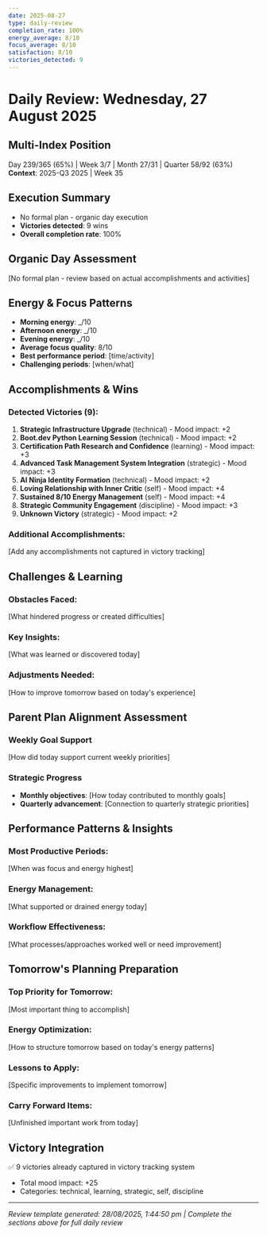 ```yaml
---
date: 2025-08-27
type: daily-review
completion_rate: 100%
energy_average: 8/10
focus_average: 8/10
satisfaction: 8/10
victories_detected: 9
---
```


# Daily Review: Wednesday, 27 August 2025

## Multi-Index Position
Day 239/365 (65%) | Week 3/7 | Month 27/31 | Quarter 58/92 (63%)
**Context**: 2025-Q3 2025 | Week 35

## Execution Summary
- No formal plan - organic day execution
- **Victories detected**: 9 wins
- **Overall completion rate**: 100%

## Organic Day Assessment
[No formal plan - review based on actual accomplishments and activities]

## Energy & Focus Patterns
- **Morning energy**: _/10
- **Afternoon energy**: _/10  
- **Evening energy**: _/10
- **Average focus quality**: 8/10
- **Best performance period**: [time/activity]
- **Challenging periods**: [when/what]

## Accomplishments & Wins
### Detected Victories (9):
1. **Strategic Infrastructure Upgrade** (technical) - Mood impact: +2
2. **Boot.dev Python Learning Session** (technical) - Mood impact: +2
3. **Certification Path Research and Confidence** (learning) - Mood impact: +3
4. **Advanced Task Management System Integration** (strategic) - Mood impact: +3
5. **AI Ninja Identity Formation** (technical) - Mood impact: +2
6. **Loving Relationship with Inner Critic** (self) - Mood impact: +4
7. **Sustained 8/10 Energy Management** (self) - Mood impact: +4
8. **Strategic Community Engagement** (discipline) - Mood impact: +3
9. **Unknown Victory** (strategic) - Mood impact: +2

### Additional Accomplishments:
[Add any accomplishments not captured in victory tracking]

## Challenges & Learning
### Obstacles Faced:
[What hindered progress or created difficulties]

### Key Insights:
[What was learned or discovered today]

### Adjustments Needed:
[How to improve tomorrow based on today's experience]

## Parent Plan Alignment Assessment

### Weekly Goal Support
[How did today support current weekly priorities]

### Strategic Progress
- **Monthly objectives**: [How today contributed to monthly goals]
- **Quarterly advancement**: [Connection to quarterly strategic priorities]

## Performance Patterns & Insights
### Most Productive Periods:
[When was focus and energy highest]

### Energy Management:
[What supported or drained energy today]

### Workflow Effectiveness:
[What processes/approaches worked well or need improvement]

## Tomorrow's Planning Preparation
### Top Priority for Tomorrow:
[Most important thing to accomplish]

### Energy Optimization:
[How to structure tomorrow based on today's energy patterns]

### Lessons to Apply:
[Specific improvements to implement tomorrow]

### Carry Forward Items:
[Unfinished important work from today]

## Victory Integration
✅ 9 victories already captured in victory tracking system
- Total mood impact: +25
- Categories: technical, learning, strategic, self, discipline

---

*Review template generated: 28/08/2025, 1:44:50 pm | Complete the sections above for full daily review*